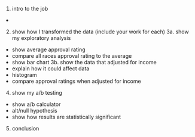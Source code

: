 1. intro to the job
- 
2. show how I transformed the data (include your work for each) 
3a. show my exploratory analysis
- show average approval rating
- compare all races approval rating to the average
- show bar chart
3b. show the data that adjusted for income
- explain how it could affect data
- histogram
- compare approval ratings when adjusted for income
4. show my a/b testing
- show a/b calculator 
- alt/null hypothesis
- show how results are statistically significant
5. conclusion